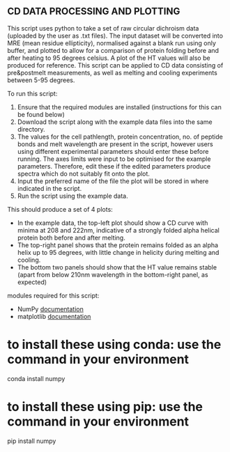 ## CD DATA PROCESSING AND PLOTTING 

This script uses python to take a set of raw circular dichroism data (uploaded by the user as .txt files). 
The input dataset will be converted into MRE (mean residue ellipticity), normalised against a blank run using only buffer, and plotted to allow for a comparison of protein folding before and after heating to 95 degrees celsius.
A plot of the HT values will also be produced for reference. 
This script can be applied to CD data consisting of pre&postmelt measurements, as well as melting and cooling experiments between 5-95 degrees.

To run this script:
1. Ensure that the required modules are installed (instructions for this can be found below)
2. Download the script along with the example data files into the same directory. 
3. The values for the cell pathlength, protein concentration, no. of peptide bonds and melt wavelength are present in the script, however users using different experimental parameters should enter these before running. The axes limits were input to be optimised for the example parameters. Therefore, edit these if the edited parameters produce spectra which do not suitably fit onto the plot.
4. Input the preferred name of the file the plot will be stored in where indicated in the script. 
5. Run the script using the example data.

This should produce a set of 4 plots:
- In the example data, the top-left plot should show a CD curve with minima at 208 and 222nm, indicative of a strongly folded alpha helical protein both before and after melting. 
- The top-right panel shows that the protein remains folded as an alpha helix up to 95 degrees, with little change in helicity during melting and cooling.
- The bottom two panels should show that the HT value remains stable (apart from below 210nm wavelength in the bottom-right panel, as expected)

modules required for this script:
- NumPy [documentation](https://numpy.org/install/)
- matplotlib [documentation](https://matplotlib.org/stable/install/index.html)

# to install these using conda: use the command in your environment 
conda install numpy 

# to install these using pip: use the command in your environment
pip install numpy
